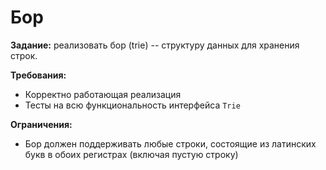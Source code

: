 # Бор

**Задание:** реализовать бор (trie) -- структуру данных для хранения строк.


**Требования:**
- Корректно работающая реализация
- Тесты на всю функциональность интерфейса `Trie`

**Ограничения:**
- Бор должен поддерживать любые строки, состоящие из латинских букв в обоих регистрах (включая пустую строку)


